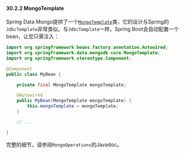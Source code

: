 #### 30.2.2 MongoTemplate

Spring Data Mongo提供了一个[`MongoTemplate`](https://docs.spring.io/spring-data/mongodb/docs/current/api/org/springframework/data/mongodb/core/MongoTemplate.html)类，它的设计与Spring的`JdbcTemplate`非常类似。与`JdbcTemplate`一样，Spring Boot会自动配置一个bean，让您只需注入：

```java
import org.springframework.beans.factory.annotation.Autowired;
import org.springframework.data.mongodb.core.MongoTemplate;
import org.springframework.stereotype.Component;

@Component
public class MyBean {

    private final MongoTemplate mongoTemplate;

    @Autowired
    public MyBean(MongoTemplate mongoTemplate) {
        this.mongoTemplate = mongoTemplate;
    }

    // ...

}
```

完整的细节，请参阅`MongoOperations`的Javadoc。
